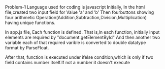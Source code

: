 Problem-1
Language used for coding is javascript
Initially, In the html file,created two input field for Value 'a' and 'b'
Then fourbuttons showing four arithmetic Operation(Addition,Subtraction,Division,Multiplication) having unique functions.

In app.js file,
 Each function is defined.
 That is,In each function, initially input elements are required by "document.getElementById"
 And then another two variable each of that required varible is converted to double datatype format by ParseFloat.
 
 After that, 
 function is executed under ifelse condition,which is only if two field contains number itself.If not a number it doesn't execute
 
